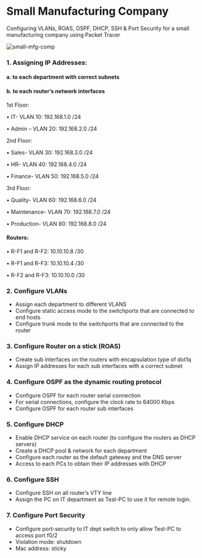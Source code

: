 # Small Manufacturing Company
Configuring VLANs, ROAS, OSPF, DHCP, SSH & Port Security for a small manufacturing company using Packet Tracer

![small-mfg-comp](https://github.com/faliqfizi/small_mfg_comp/assets/140976235/e455331d-fc96-4a1f-b85d-c1d9e8cb943c)

### 1.	Assigning IP Addresses:
#### a.	to each department with correct subnets
#### b.	to each router’s network interfaces

1st Floor:

  •	IT- VLAN 10: 192.168.1.0 /24
  
  • Admin – VLAN 20: 192.168.2.0 /24


2nd Floor:

  •	Sales- VLAN 30: 192.168.3.0 /24
  
  •	HR- VLAN 40: 192.168.4.0 /24
  
  •	Finance- VLAN 50: 192.168.5.0 /24


3rd Floor:

  •	Quality- VLAN 60: 192.168.6.0 /24
  
  •	Maintenance- VLAN 70: 192.168.7.0 /24
  
  •	Production- VLAN 80: 192.168.8.0 /24

#### Routers:
  • R-F1 and R-F2: 10.10.10.8 /30
  
  • R-F1 and R-F3: 10.10.10.4 /30
  
  • R-F2 and R-F3: 10.10.10.0 /30

### 2.	Configure VLANs
-	Assign each department to different VLANS
-	Configure static access mode to the switchports that are connected to end hosts
-	Configure trunk mode to the switchports that are connected to the router

### 3.	Configure Router on a stick (ROAS)
-	Create sub interfaces on the routers with encapsulation type of dot1q
-	Assign IP addresses for each sub interfaces with a correct subnet 

### 4.	Configure OSPF as the dynamic routing protocol
-	Configure OSPF for each router serial connection
-	For serial connections, configure the clock rate to 64000 Kbps
-	Configure OSPF for each router sub interfaces

### 5.	Configure DHCP
-	Enable DHCP service on each router (to configure the routers as DHCP servers)
-	Create a DHCP pool & network for each department
-	Configure each router as the default gateway and the DNS server
-	Access to each PCs to obtain their IP addresses with DHCP

### 6.	Configure SSH
-	Configure SSH on all router’s VTY line
-	Assign the PC on IT department as Test-PC to use it for remote login.

### 7.	Configure Port Security
-	Configure port-security to IT dept switch to only allow Test-PC to access port f0/2
-	Violation mode: shutdown
-	Mac address: sticky

